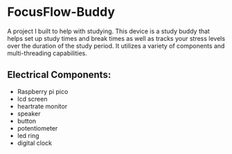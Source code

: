 # FocusFlow-Buddy

A project I built to help with studying. This device is a study buddy that helps set up study times and break times as well as tracks your stress levels over the duration of the study period. It utilizes a variety of components and multi-threading capabilities.

## Electrical Components:
* Raspberry pi pico
* lcd screen
* heartrate monitor
* speaker
* button
* potentiometer
* led ring
* digital clock
